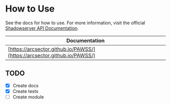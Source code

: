 # How to Use

See the docs for how to use. For more information, visit the official [Shadowserver API Documentation](https://www.shadowserver.org/what-we-do/network-reporting/api-documentation/).

|Documentation|
|--|
|[https://arcsector.github.io/PAWSS/](https://arcsector.github.io/PAWSS/)|

## TODO

- [X] Create docs
- [X] Create tests
- [ ] Create module
